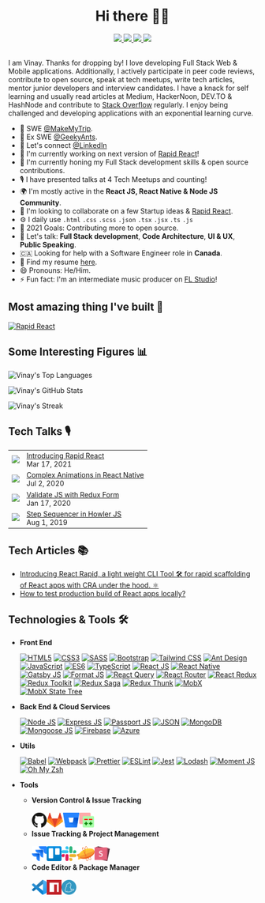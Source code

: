 <h1 align="center">
  Hi there 👋🏻
</h1>

<div align="center">
  <a href="https://github.com/vinaysharma14/">
    <img src="https://img.shields.io/badge/github-181717?style=for-the-badge&logo=github">
  </a>
  <a href="mailto:vinaysharma7811@gmail.com">
    <img src="https://img.shields.io/badge/email-EA4335?style=for-the-badge&logo=gmail&logoColor=fff">
  </a>
  <a href="https://www.linkedin.com/in/vinaysharma-/">
    <img src="https://img.shields.io/badge/linkedin-0A66C2?style=for-the-badge&logo=linkedin">
  </a>
  <a href="https://stackoverflow.com/users/11220479/vinay-sharma?tab=profile">
    <img src="https://img.shields.io/badge/stackoverflow-F58025?style=for-the-badge&logo=StackOverflow&logoColor=fff">
  </a>
</div>

<br>

I am Vinay. Thanks for dropping by! I love developing Full Stack Web & Mobile applications. Additionally, I actively participate in peer code reviews, contribute to open source, speak at tech meetups, write tech articles, mentor junior developers and interview candidates. I have a knack for self learning and usually read articles at Medium, HackerNoon, DEV.TO & HashNode and contribute to [Stack Overflow](https://stackoverflow.com/users/11220479/vinay-sharma?tab=profile) regularly. I enjoy being challenged and developing applications with an exponential learning curve.

- 🏢 SWE [@MakeMyTrip](https://www.makemytrip.com/).
- 🏢 Ex SWE [@GeekyAnts](https://geekyants.com/vinay-sharma).
- 🔗 Let's connect [@LinkedIn](https://www.linkedin.com/in/vinaysharma-/)
- 🔭 I'm currently working on next version of [Rapid React](https://www.npmjs.com/package/rapid-react)!
- 🌱 I'm currently honing my Full Stack development skills & open source contributions.
- 🎙 I have presented talks at 4 Tech Meetups and counting!
- 🌍 I'm mostly active in the **React JS, React Native & Node JS Community**.
- 🤝 I'm looking to collaborate on a few Startup ideas & [Rapid React](https://www.npmjs.com/package/rapid-react).
- ⚙️ I daily use `.html` `.css` `.scss` `.json` `.tsx` `.jsx` `.ts` `.js`
- 🥅 2021 Goals: Contributing more to open source.
- 💬 Let's talk: **Full Stack development**, **Code Architecture**, **UI & UX**, **Public Speaking**.
- 🇨🇦 Looking for help with a Software Engineer role in **Canada**.
- 📄 Find my resume [here](https://docs.google.com/document/d/1vXog-yzGisdJkZ1YaoS7Nmno2GrUVeUlrXunXCBwDCM/export?format=pdf).
- 😄 Pronouns: He/Him.
- ⚡ Fun fact: I'm an intermediate music producer on [FL Studio](https://www.image-line.com/)!

## Most amazing thing I've built 🚀

[![Rapid React](https://github-readme-stats.vercel.app/api/pin/?username=vinaysharma14&repo=rapid-react&show_owner=true&bg_color=0d1117&&title_color=58a6ff&text_color=c9d1d9&icon_color=8b949e&border_color=21262d)](https://github.com/vinaysharma14/rapid-react)

## Some Interesting Figures 📊

![Vinay's Top Languages](https://github-readme-stats.vercel.app/api/top-langs/?username=vinaysharma14&layout=compact&bg_color=0d1117&&title_color=58a6ff&text_color=c9d1d9&icon_color=8b949e&border_color=21262d)

![Vinay's GitHub Stats](https://github-readme-stats.vercel.app/api/?username=vinaysharma14&show_icons=true&bg_color=0d1117&&title_color=58a6ff&text_color=c9d1d9&icon_color=8b949e&border_color=21262d)

<!-- https://git.io/streak-stats -->

![Vinay's Streak](https://github-readme-streak-stats.herokuapp.com/?user=vinaysharma14&theme=dark&background=0D1117&border=21262D&stroke=21262D&ring=58A6FF&fire=58A6FF&currStreakLabel=58A6FF&sideNums=c9d1d9&sideLabels=c9d1d9&currStreakLabel=c9d1d9&currStreakNum=c9d1d9&dates=8b949e)

## Tech Talks 🎙️

<!-- https://stackoverflow.com/a/2068371/11220479 -->

<table>
  <tbody>
    <tr>
      <td>
        <a href="https://www.youtube.com/watch?v=r2aai7oG69Q">
          <img width="140px" src="https://i3.ytimg.com/vi/r2aai7oG69Q/mqdefault.jpg">
        </a>
      </td>
      <td>
        <a href="https://www.youtube.com/watch?v=r2aai7oG69Q">
          Introducing Rapid React
        </a>
        <br />
        Mar 17, 2021
      </td>
    </tr>
    <tr>
      <td>
        <a href="https://www.youtube.com/watch?v=tD8vvCzVknE">
          <img width="140px" src="https://i3.ytimg.com/vi/tD8vvCzVknE/mqdefault.jpg">
        </a>
      </td>
      <td>
        <a href="https://www.youtube.com/watch?v=tD8vvCzVknE">
          Complex Animations in React Native
        </a>
        <br />
        Jul 2, 2020
      </td>
    </tr>
    <tr>
      <td>
        <a href="https://www.youtube.com/watch?v=mmi_B38DBk0">
          <img width="140px" src="https://i3.ytimg.com/vi/mmi_B38DBk0/mqdefault.jpg">
        </a>
      </td>
      <td>
        <a href="https://www.youtube.com/watch?v=mmi_B38DBk0">
          Validate JS with Redux Form
        </a>
        <br />
        Jan 17, 2020
      </td>
    </tr>
    <tr>
      <td>
        <a href="https://www.youtube.com/watch?v=rpbOlfP66kM">
          <img width="140px" src="https://i3.ytimg.com/vi/rpbOlfP66kM/mqdefault.jpg">
        </a>
      </td>
      <td>
        <a href="https://www.youtube.com/watch?v=rpbOlfP66kM">
          Step Sequencer in Howler JS
        </a>
        <br />
        Aug 1, 2019
      </td>
    </tr>
  </tbody>
</table>

## Tech Articles 📚

- [Introducing React Rapid, a light weight CLI Tool 🛠️ for rapid scaffolding of React apps with CRA under the hood. ⚛️](https://dev.to/vinaysharma14/introducing-react-rapid-a-light-weight-interactive-cli-automation-tool-to-scaffold-react-apps-quickly-2gkn)
- [How to test production build of React apps locally?](https://www.linkedin.com/pulse/how-test-production-build-react-js-app-locally-vinay-sharma-he-him-/)

## Technologies & Tools 🛠️

- **Front End**

  [![HTML5](https://img.shields.io/badge/html5-E34F26?style=for-the-badge&logo=html5&logoColor=fff)](https://www.w3schools.com/html/)
  [![CSS3](https://img.shields.io/badge/css3-1572B6?style=for-the-badge&logo=css3&logoColor=fff)](https://www.w3schools.com/css/)
  [![SASS](https://img.shields.io/badge/sass-CC6699?style=for-the-badge&logo=sass&logoColor=fff)](https://sass-lang.com/)
  [![Bootstrap](https://img.shields.io/badge/bootstrap-7952B3?style=for-the-badge&logo=html5&logoColor=fff)](https://getbootstrap.com/)
  [![Tailwind CSS](https://img.shields.io/badge/tailwind%20css-38B2AC?style=for-the-badge&logo=tailwindcss&logoColor=fff)](https://tailwindcss.com/)
  [![Ant Design](https://img.shields.io/badge/ant%20design-0170FE?style=for-the-badge&logo=antdesign&logoColor=fff)](https://ant.design/)
  [![JavaScript](https://img.shields.io/badge/javascript-F7DF1E?style=for-the-badge&logo=javascript&logoColor=000)](https://www.w3schools.com/js/DEFAULT.asp)
  [![ES6](https://img.shields.io/badge/es6-F7DF1E?style=for-the-badge&logo=javascript&logoColor=000)](https://www.w3schools.com/js/js_es6.asp)
  [![TypeScript](https://img.shields.io/badge/typescript-3178C6?style=for-the-badge&logo=html5&logoColor=fff)](https://www.typescriptlang.org/)
  [![React JS](https://img.shields.io/badge/react-61DAFB?style=for-the-badge&logo=react&logoColor=000)](https://reactjs.org/)
  [![React Native](https://img.shields.io/badge/react%20native-61DAFB?style=for-the-badge&logo=react&logoColor=000)](https://reactnative.dev/)
  [![Gatsby JS](https://img.shields.io/badge/gatsby%20js-663399?style=for-the-badge&logo=gatsby&logoColor=fff)](https://www.gatsbyjs.com/)
  [![Format JS](https://img.shields.io/badge/format%20js-6F3C97?style=for-the-badge&logo=formatjs&logoColor=fff)](https://formatjs.io/)
  [![React Query](https://img.shields.io/badge/react%20query-FF4154?style=for-the-badge&logo=reacttable&logoColor=fff)](https://react-query.tanstack.com/)
  [![React Router](https://img.shields.io/badge/react%20router-CA4245?style=for-the-badge&logo=reactrouter&logoColor=fff)](https://reactrouter.com/)
  [![React Redux](https://img.shields.io/badge/react%20redux-764ABC?style=for-the-badge&logo=redux&logoColor=fff)](https://react-redux.js.org/)
  [![Redux Toolkit](https://img.shields.io/badge/redux%20toolkit-764ABC?style=for-the-badge&logo=redux&logoColor=fff)](https://redux-toolkit.js.org/)
  [![Redux Saga](https://img.shields.io/badge/redux%20saga-89D96D?style=for-the-badge&logo=redux-saga&logoColor=000)](https://redux-saga.js.org/)
  [![Redux Thunk](https://img.shields.io/badge/redux%20thunk-89D96D?style=for-the-badge&logo=redux-saga&logoColor=000)](https://github.com/reduxjs/redux-thunk)
  [![MobX](https://img.shields.io/badge/mobx-FF9955?style=for-the-badge&logo=mobx&logoColor=fff)](https://mobx.js.org/)
  [![MobX State Tree](https://img.shields.io/badge/mobx%20state%20tree-FF7102?style=for-the-badge&logo=mobxstatetree&logoColor=fff)](https://mobx-state-tree.js.org/)

- **Back End & Cloud Services**

  [![Node JS](https://img.shields.io/badge/node.js-339933?style=for-the-badge&logo=node.js&logoColor=fff)](https://nodejs.org/en/)
  [![Express JS](https://img.shields.io/badge/express-000?style=for-the-badge&logo=express&logoColor=fff)](https://expressjs.com/)
  [![Passport JS](https://img.shields.io/badge/passport%20js-34E27A?style=for-the-badge&logo=passport&logoColor=fff)](https://www.passportjs.org/)
  [![JSON](https://img.shields.io/badge/json-000?style=for-the-badge&logo=json&logoColor=fff)](https://www.json.org/json-en.html)
  [![MongoDB](https://img.shields.io/badge/mongo%20db-47A248?style=for-the-badge&logo=mongodb&logoColor=fff)](https://www.mongodb.com/)
  [![Mongoose JS](https://img.shields.io/badge/mongoose%20js-47A248?style=for-the-badge&logo=mongodb&logoColor=fff)](https://mongoosejs.com/)
  [![Firebase](https://img.shields.io/badge/firebase-FFCA28?style=for-the-badge&logo=firebase&logoColor=000)](https://firebase.google.com/)
  [![Azure](https://img.shields.io/badge/azure-0078D4?style=for-the-badge&logo=microsoftazure&logoColor=fff)](https://azure.microsoft.com/)

- **Utils**

  [![Babel](https://img.shields.io/badge/babel-F9DC3E?style=for-the-badge&logo=babel&logoColor=000)](https://babeljs.io/)
  [![Webpack](https://img.shields.io/badge/webpack-8DD6F9?style=for-the-badge&logo=webpack&logoColor=000)](https://webpack.js.org/)
  [![Prettier](https://img.shields.io/badge/prettier-F7B93E?style=for-the-badge&logo=node.js&logoColor=000)](https://prettier.io/)
  [![ESLint](https://img.shields.io/badge/eslint-4B32C3?style=for-the-badge&logo=node.js&logoColor=fff)](https://eslint.org/)
  [![Jest](https://img.shields.io/badge/jest-C21325?style=for-the-badge&logo=jest&logoColor=fff)](https://jestjs.io/)
  [![Lodash](https://img.shields.io/badge/lodash-3492FF?style=for-the-badge&logo=lodash&logoColor=fff)](https://lodash.com/)
  [![Moment JS](https://img.shields.io/badge/moment%20js-376660?style=for-the-badge&logo=momentjs&logoColor=fff)](https://momentjs.com/)
  [![Oh My Zsh](https://img.shields.io/badge/oh%20my%20zsh-4D4D4D?style=for-the-badge&logo=windowsterminal&logoColor=fff)](https://ohmyz.sh/)

- **Tools**

  - **Version Control & Issue Tracking**
    <br>
    <br>
    [<img align="left" src=images/version-control/github.svg height=30>](https://github.com/)
    [<img align="left" src=images/version-control/gitlab.svg height=30>](https://about.gitlab.com/)
    [<img align="left" src=images/version-control/bitbucket.svg height=30>](https://bitbucket.org/)
    [<img align="left" src=images/version-control/gerrit.png height=30>](https://www.gerritcodereview.com/)
    <br>
    <br>
  - **Issue Tracking & Project Management**
    <br>
    <br>
    [<img align="left" src=images/project-management/jira.svg height=30>](https://www.atlassian.com/software/jira)
    [<img align="left" src=images/project-management/trello.svg height=30>](https://trello.com/)
    [<img align="left" src=images/project-management/slack.svg height=30>](https://slack.com/)
    [<img align="left" src=images/project-management/zeplin.svg height=30>](https://zeplin.io/)
    [<img align="left" src=images/project-management/slides.svg height=30>](https://slides.com/vinaysharma7811)
    <br>
    <br>
  - **Code Editor & Package Manager**
    <br>
    <br>
    [<img align="left" src=images/tools/vs-code.svg height=30>](https://code.visualstudio.com/)
    [<img align="left" src=images/tools/npm.svg height=30>](https://www.npmjs.com/)
    [<img align="left" src=images/tools/yarn.svg height=30>](https://yarnpkg.com/)
    <br>
    <br>
